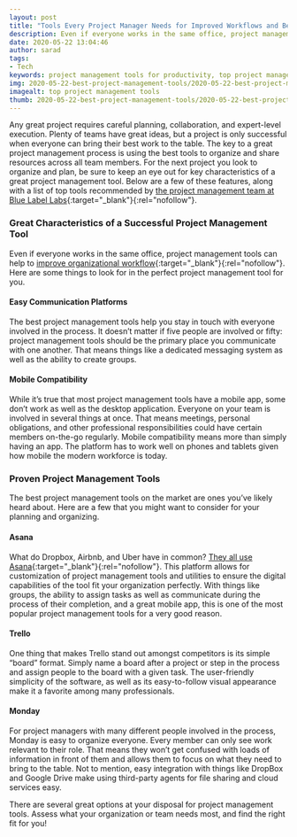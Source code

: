 ```yaml
---
layout: post
title: "Tools Every Project Manager Needs for Improved Workflows and Better Results"
description: Even if everyone works in the same office, project management tools can help to improve organizational workflow. Here are some things to look for in the perfect project management tool for you.
date: 2020-05-22 13:04:46
author: sarad
tags:
- Tech
keywords: project management tools for productivity, top project management tools, best tools for project management
img: 2020-05-22-best-project-management-tools/2020-05-22-best-project-management-tools-cover.jpg
imagealt: top project management tools
thumb: 2020-05-22-best-project-management-tools/2020-05-22-best-project-management-tools-thumb.jpg
---
```


Any great project requires careful planning, collaboration, and expert-level execution. Plenty of teams have great ideas, but a project is only successful when everyone can bring their best work to the table. The key to a great project management <!--more-->process is using the best tools to organize and share resources across all team members. For the next project you look to organize and plan, be sure to keep an eye out for key characteristics of a great project management tool. Below are a few of these features, along with a list of top tools recommended by [the project management team at Blue Label Labs](https://www.bluelabellabs.com/){:target="_blank"}{:rel="nofollow"}.

### Great Characteristics of a Successful Project Management Tool
Even if everyone works in the same office, project management tools can help to [improve organizational workflow](https://blog.bit.ai/how-digital-collaboration-workplace-improves-workflows/){:target="_blank"}{:rel="nofollow"}. Here are some things to look for in the perfect project management tool for you.

#### Easy Communication Platforms
The best project management tools help you stay in touch with everyone involved in the process. It doesn’t matter if five people are involved or fifty: project management tools should be the primary place you communicate with one another. That means things like a dedicated messaging system as well as the ability to create groups.

#### Mobile Compatibility
While it’s true that most project management tools have a mobile app, some don’t work as well as the desktop application. Everyone on your team is involved in several things at once. That means meetings, personal obligations, and other professional responsibilities could have certain members on-the-go regularly. Mobile compatibility means more than simply having an app. The platform has to work well on phones and tablets given how mobile the modern workforce is today.

### Proven Project Management Tools 
The best project management tools on the market are ones you’ve likely heard about. Here are a few that you might want to consider for your planning and organizing.

#### Asana
What do Dropbox, Airbnb, and Uber have in common? [They all use Asana](https://technologyadvice.com/products/asana-reviews/){:target="_blank"}{:rel="nofollow"}. This platform allows for customization of project management tools and utilities to ensure the digital capabilities of the tool fit your organization perfectly. With things like groups, the ability to assign tasks as well as communicate during the process of their completion, and a great mobile app, this is one of the most popular project management tools for a very good reason.

#### Trello
One thing that makes Trello stand out amongst competitors is its simple “board” format. Simply name a board after a project or step in the process and assign people to the board with a given task. The user-friendly simplicity of the software, as well as its easy-to-follow visual appearance make it a favorite among many professionals.

#### Monday
For project managers with many different people involved in the process, Monday is easy to organize everyone. Every member can only see work relevant to their role. That means they won’t get confused with loads of information in front of them and allows them to focus on what they need to bring to the table. Not to mention, easy integration with things like DropBox and Google Drive make using third-party agents for file sharing and cloud services easy.

There are several great options at your disposal for project management tools. Assess what your organization or team needs most, and find the right fit for you!